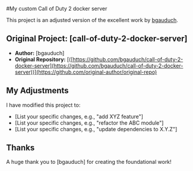 #My custom Call of Duty 2 docker server

This project is an adjusted version of the excellent work by [bgauduch](https://github.com/original-author/original-repo(https://github.com/bgauduch/call-of-duty-2-docker-server)).

## Original Project: [call-of-duty-2-docker-server]
* **Author:** [bgauduch]
* **Original Repository:** [([https://github.com/bgauduch/call-of-duty-2-docker-server](https://github.com/bgauduch/call-of-duty-2-docker-server))](https://github.com/original-author/original-repo)

## My Adjustments
I have modified this project to:
* [List your specific changes, e.g., "add XYZ feature"]
* [List your specific changes, e.g., "refactor the ABC module"]
* [List your specific changes, e.g., "update dependencies to X.Y.Z"]

## Thanks
A huge thank you to [bgauduch] for creating the foundational work!
